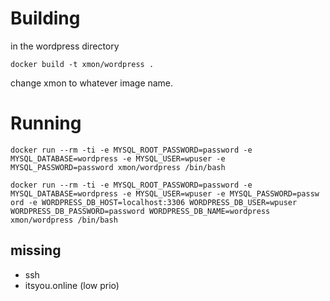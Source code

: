 # Building 

in the wordpress directory

`docker build -t xmon/wordpress .`

change xmon to whatever image name.

# Running

```
docker run --rm -ti -e MYSQL_ROOT_PASSWORD=password -e MYSQL_DATABASE=wordpress -e MYSQL_USER=wpuser -e MYSQL_PASSWORD=password xmon/wordpress /bin/bash
```


```
docker run --rm -ti -e MYSQL_ROOT_PASSWORD=password -e MYSQL_DATABASE=wordpress -e MYSQL_USER=wpuser -e MYSQL_PASSWORD=passw
ord -e WORDPRESS_DB_HOST=localhost:3306 WORDPRESS_DB_USER=wpuser WORDPRESS_DB_PASSWORD=password WORDPRESS_DB_NAME=wordpress xmon/wordpress /bin/bash 
```

## missing

- ssh 
- itsyou.online (low prio)
